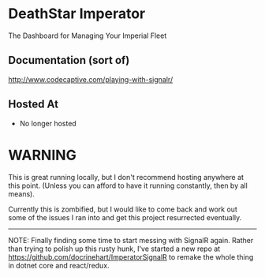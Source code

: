 # DeathStar Imperator
The Dashboard for Managing Your Imperial Fleet

## Documentation (sort of)
http://www.codecaptive.com/playing-with-signalr/

## Hosted At
- No longer hosted
 
# WARNING
This is great running locally, but I don't recommend hosting anywhere at this point. (Unless you can afford to have it running constantly, then by all means).

Currently this is zombified, but I would like to come back and work out some of the issues I ran into and get this project resurrected eventually.

---

NOTE: Finally finding some time to start messing with SignalR again. Rather than trying to polish up this rusty hunk, I've started a new repo at https://github.com/docrinehart/ImperatorSignalR to remake the whole thing in dotnet core and react/redux.
